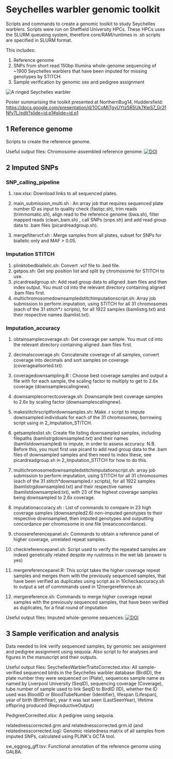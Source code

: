 # Seychelles warbler genomic toolkit

Scripts and commands to create a genomic toolkit to study Seychelles warblers. 
Scripts were run on Sheffield University HPCs. These HPCs uses the SLURM queueing system, therefore core/RAM/runtimes in .sh scripts are specified in SLURM format. 

This includes:
1) Reference genome
2) SNPs from short read 150bp Illumina whole-genome sequencing of ~1900 Seychelles warblers that have been imputed for missing genotypes by STITCH.
3) Sample verification by genomic sex and pedigree assignment

![A ringed Seychelles warbler](Other/20210528-IMG_0515.jpeg)

Poster summarising the toolkit presented at NorthernBug14, Huddersfield: https://docs.google.com/presentation/d/1OCoMiTgyUYtz5R5Uk7KwS7_Gr2fNfv7L/edit?slide=id.p1#slide=id.p1


## 1 Reference genome

Scripts to create the reference genome.

Useful output files:
Chromosome-assembled reference genome: [![DOI](https://zenodo.org/badge/DOI/10.5281/zenodo.14717915.svg)](https://doi.org/10.5281/zenodo.14717915)


## 2 Imputed SNPs

### SNP_calling_pipeline
1. raw.xlsx: Download links to all sequenced plates.

2. main_submission_multi.sh : An array job that requires sequenced plate number ID as input to quality check (fastqc.sh), trim reads (trimmomatic.sh), align read to the reference genome (bwa.sh), filter mapped reads (clean_bam.sh) , call SNPs (snps.sh) and add read group data to .bam files (picardreadgroup.sh).

3. mergefiltervcf.sh : Merge samples from all plates, subset for SNPs for biallelic only and MAF > 0.05.


### Imputation STITCH

1. plinktobedbiallelic.sh: Convert .vcf file to .bed file.
2. getpos.sh: Get snp position list and split by chromosome for STITCH to use.
3. picardreadgroup.sh: Add read group data to alligned .bam files and then index output. You must cd into the relevant directory containing aligned .bam files first.
4. multichromosomedownsampledstitchimputationscript.sh: Array job submission to perform imputation, using STITCH for all 31 chromosomes (each of the 31 stitch*.r scripts),  for all 1922 samples (bamlistrg.txt) and their respective names (bamlist.txt).

### Imputation_accuracy

1. obtainsamplecoverage.sh: Get coverage per sample. You must cd into the relevant directory containing aligned .bam files first.

2. decimalscoverage.sh: Concatenate coverage of all samples, convert coverage into decimals and sort samples on coverage (coverageallsorted.txt).

3. coveragedownsampling.R : Choose best coverage samples and output a file with  for each sample, the scaling factor to multiply to get to 2.6x coverage (downsamplescalingnew).

4. downsamplecorrectcoverage.sh: Downsample best coverage samples to 2.6x by scaling factor  (downsamplescalingnew).

5. makestitchrscriptfordownsamples.sh: Make .r script  to impute downsampled individuals for each of the 31 chromosomes, borrowing script using in 2_Imputation_STITCH.

6. getsampleslist.sh: Create file listing downsampled samples, including filepaths (bamlistrgdownsampled.txt) and their names (bamlistdownsampled) to impute, in order to assess accuracy. N.B. Before this, you must first use picard to add read group data to the .bam files of downsampled samples and then need to index these, see picardreadgroup.sh in 2_Imputation_STITCH for how to do this.

7. multichromosomedownsampledstitchimputationscript.sh: array job submission to perform imputation, using STITCH for all 31 chromosomes (each of the 31 stitch*downsampled.r scripts),  for all 1922 samples (bamlistrgdownsampled.txt) and their respective names (bamlistdownsampled.txt), with 23 of the highest coverage samples being downsampled to 2.6x coverage.

8. imputationaccuracy.sh : List of commands to compare in 23 high coverage samples (downsampled2.6) non-imputed genotypes to their respective downsampled, then imputed genotypes and outputting concordance per chromosome in one file (meanconcordance).

9.  choosereferencepanel.sh: Commands to obtain a reference panel of higher coverage, unrelated repeat samples.

10.  checkreferencepanel.sh: Script used to verify the repeated samples are indeed genetically related despite my rustiness in the wet lab (answer is yes)

11.  mergereferencepanel.R: This script takes the higher coverage repeat samples and merges them with the previously sequenced samples, that have been verified as duplicates using script as in 10checkaccuracy.sh to output a set of commmands used in 12mergereference.sh

12.   mergereference.sh: Commands to merge  higher coverage repeat samples with the previously sequenced samples, that have been verified as duplicates, for a final round of imputation

Useful output files:
Imputed whole-genome sequences: [![DOI](https://zenodo.org/badge/DOI/10.5281/zenodo.14717915.svg)](https://doi.org/10.5281/zenodo.14717915)


## 3 Sample verification and analysis

Data needed to link verify sequenced samples, by genomic sex assignment and pedigree assignment using sequoia. Also script to for analyses and figures in the manuscript and their outputs.

Useful output files:
SeychellesWarblerTraitsCorrected.xlsx: All sample-verified sequenced birds in the Seychelles warbler database (BirdID), the plate number they were sequenced on (Plate), sequences sample name as named by Liverpool University (SeqID), sequencing coverage (Coverage), tube number of sample used to link SeqID to BirdID (ID), whether the ID used was BloodID or BloodTubeNumber (Identifier), lifespan (Lifespan), year of birth (BirthYear), year it was last seen (LastSeenYear), lifetime offspring produced (ReproductiveOutput)

PedigreeCorredted.xlsx: A pedigree using sequoia.

relatednesscorrected.grm and relatednesscorrected.grm.id (and relatednesscorrected.log): Genomic relatedness matrix of all samples from imputed SNPs, calculated using PLINK's GCTA tool.

sw_eggnog_gff.tsv: Functional annotation of the reference genome using GALBA.
